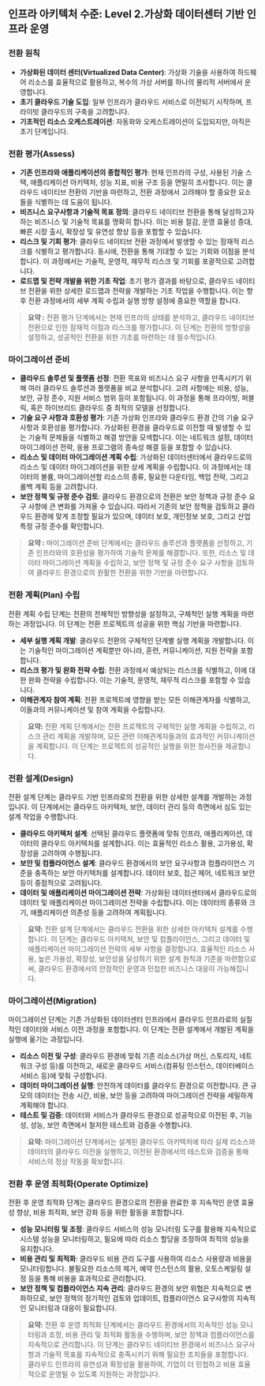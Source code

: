 ## 인프라 아키텍처 수준: Level 2.가상화 데이터센터 기반 인프라 운영

### 전환 원칙
- **가상화된 데이터 센터(Virtualized Data Center)**: 가상화 기술을 사용하여 하드웨어 리소스를 효율적으로 활용하고, 복수의 가상 서버를 하나의 물리적 서버에서 운영합니다.
- **초기 클라우드 기술 도입**: 일부 인프라가 클라우드 서비스로 이전되기 시작하며, 프라이빗 클라우드의 구축을 고려합니다.
- **기초적인 리소스 오케스트레이션**: 자동화와 오케스트레이션이 도입되지만, 아직은 초기 단계입니다.

### 전환 평가(Assess)
- **기존 인프라와 애플리케이션의 종합적인 평가**: 현재 인프라의 구성, 사용된 기술 스택, 애플리케이션 아키텍처, 성능 지표, 비용 구조 등을 면밀히 조사합니다. 이는 클라우드 네이티브 전환의 기반을 마련하고, 전환 과정에서 고려해야 할 중요한 요소들을 식별하는 데 도움이 됩니다.
- **비즈니스 요구사항과 기술적 목표 정의**: 클라우드 네이티브 전환을 통해 달성하고자 하는 비즈니스 및 기술적 목표를 명확히 합니다. 이는 비용 절감, 운영 효율성 증대, 빠른 시장 출시, 확장성 및 유연성 향상 등을 포함할 수 있습니다.
- **리스크 및 기회 평가**: 클라우드 네이티브 전환 과정에서 발생할 수 있는 잠재적 리스크를 식별하고 평가합니다. 동시에, 전환을 통해 기대할 수 있는 기회와 이점을 분석합니다. 이 과정에서는 기술적, 운영적, 재무적 리스크 및 기회를 포괄적으로 고려합니다.
- **로드맵 및 전략 개발을 위한 기초 작업**: 초기 평가 결과를 바탕으로, 클라우드 네이티브 전환을 위한 상세한 로드맵과 전략을 개발하는 기초 작업을 수행합니다. 이는 향후 전환 과정에서의 세부 계획 수립과 실행 방향 설정에 중요한 역할을 합니다.

> **요약 :** 전환 평가 단계에서는 현재 인프라의 상태를 분석하고, 클라우드 네이티브 전환으로 인한 잠재적 이점과 리스크를 평가합니다. 이 단계는 전환의 방향성을 설정하고, 성공적인 전환을 위한 기초를 마련하는 데 필수적입니다.


### 마이그레이션 준비
- **클라우드 솔루션 및 플랫폼 선정**: 전환 목표와 비즈니스 요구 사항을 만족시키기 위해 여러 클라우드 솔루션과 플랫폼을 비교 분석합니다. 고려 사항에는 비용, 성능, 보안, 규정 준수, 지원 서비스 범위 등이 포함됩니다. 이 과정을 통해 프라이빗, 퍼블릭, 혹은 하이브리드 클라우드 중 최적의 모델을 선정합니다.
- **기술 요구 사항과 호환성 평가**: 기존 가상화 인프라와 클라우드 환경 간의 기술 요구 사항과 호환성을 평가합니다. 가상화된 환경을 클라우드로 이전할 때 발생할 수 있는 기술적 문제들을 식별하고 해결 방안을 모색합니다. 이는 네트워크 설정, 데이터 마이그레이션 전략, 응용 프로그램의 종속성 해결 등을 포함할 수 있습니다.
- **리소스 및 데이터 마이그레이션 계획 수립**: 가상화된 데이터센터에서 클라우드로의 리소스 및 데이터 마이그레이션을 위한 상세 계획을 수립합니다. 이 과정에서는 데이터의 볼륨, 마이그레이션할 리소스의 종류, 필요한 다운타임, 백업 전략, 그리고 롤백 계획 등을 고려합니다. 
- **보안 정책 및 규정 준수 검토**: 클라우드 환경으로의 전환은 보안 정책과 규정 준수 요구 사항에 큰 변화를 가져올 수 있습니다. 따라서 기존의 보안 정책을 검토하고 클라우드 환경에 맞게 조정할 필요가 있으며, 데이터 보호, 개인정보 보호, 그리고 산업 특정 규정 준수를 확인합니다.

> **요약 :** 마이그레이션 준비 단계에서는 클라우드 솔루션과 플랫폼을 선정하고, 기존 인프라와의 호환성을 평가하여 기술적 문제를 해결합니다. 또한, 리소스 및 데이터 마이그레이션 계획을 수립하고, 보안 정책 및 규정 준수 요구 사항을 검토하여 클라우드 환경으로의 원활한 전환을 위한 기반을 마련합니다.

### 전환 계획(Plan) 수립
전환 계획 수립 단계는 전환의 전체적인 방향성을 설정하고, 구체적인 실행 계획을 마련하는 과정입니다. 이 단계는 전환 프로젝트의 성공을 위한 핵심 기반을 마련합니다.
- **세부 실행 계획 개발**: 클라우드 전환의 구체적인 단계별 실행 계획을 개발합니다. 이는 기술적인 마이그레이션 계획뿐만 아니라, 훈련, 커뮤니케이션, 지원 전략을 포함합니다.
- **리스크 평가 및 완화 전략 수립**: 전환 과정에서 예상되는 리스크를 식별하고, 이에 대한 완화 전략을 수립합니다. 이는 기술적, 운영적, 재무적 리스크를 포함할 수 있습니다.
- **이해관계자 참여 계획**: 전환 프로젝트에 영향을 받는 모든 이해관계자를 식별하고, 이들과의 커뮤니케이션 및 참여 계획을 수립합니다.

> **요약:** 전환 계획 단계에서는 전환 프로젝트의 구체적인 실행 계획을 수립하고, 리스크 관리 계획을 개발하며, 모든 관련 이해관계자들과의 효과적인 커뮤니케이션을 계획합니다. 이 단계는 프로젝트의 성공적인 실행을 위한 청사진을 제공합니다.

### 전환 설계(Design)
전환 설계 단계는 클라우드 기반 인프라로의 전환을 위한 상세한 설계를 개발하는 과정입니다. 이 단계에서는 클라우드 아키텍처, 보안, 데이터 관리 등의 측면에서 심도 있는 설계 작업을 수행합니다.
- **클라우드 아키텍처 설계**: 선택된 클라우드 플랫폼에 맞춰 인프라, 애플리케이션, 데이터의 클라우드 아키텍처를 설계합니다. 이는 효율적인 리소스 활용, 고가용성, 확장성을 고려하여 수행됩니다.
- **보안 및 컴플라이언스 설계**: 클라우드 환경에서의 보안 요구사항과 컴플라이언스 기준을 충족하는 보안 아키텍처를 설계합니다. 데이터 보호, 접근 제어, 네트워크 보안 등이 중점적으로 고려됩니다.
- **데이터 및 애플리케이션 마이그레이션 전략**: 가상화된 데이터센터에서 클라우드로의 데이터 및 애플리케이션 마이그레이션 전략을 수립합니다. 이는 데이터의 종류와 크기, 애플리케이션 의존성 등을 고려하여 계획됩니다.

> **요약:** 전환 설계 단계에서는 클라우드 전환을 위한 상세한 아키텍처 설계를 수행합니다. 이 단계는 클라우드 아키텍처, 보안 및 컴플라이언스, 그리고 데이터 및 애플리케이션 마이그레이션 전략의 세부 사항을 결정합니다. 효율적인 리소스 사용, 높은 가용성, 확장성, 보안성을 달성하기 위한 설계 원칙과 기준을 마련함으로써, 클라우드 환경에서의 안정적인 운영과 민첩한 비즈니스 대응이 가능해집니다.

### 마이그레이션(Migration)
마이그레이션 단계는 기존 가상화된 데이터센터 인프라에서 클라우드 인프라로의 실질적인 데이터와 서비스 이전 과정을 포함합니다. 이 단계는 전환 설계에서 개발된 계획을 실행에 옮기는 과정입니다.
- **리소스 이전 및 구성**: 클라우드 환경에 맞춰 기존 리소스(가상 머신, 스토리지, 네트워크 구성 등)를 이전하고, 새로운 클라우드 서비스(컴퓨팅 인스턴스, 데이터베이스 서비스 등)에 맞춰 구성합니다.
- **데이터 마이그레이션 실행**: 안전하게 데이터를 클라우드 환경으로 이전합니다. 큰 규모의 데이터는 전송 시간, 비용, 보안 등을 고려하여 마이그레이션 전략을 세밀하게 계획해야 합니다.
- **테스트 및 검증**: 데이터와 서비스가 클라우드 환경으로 성공적으로 이전된 후, 기능성, 성능, 보안 측면에서 철저한 테스트와 검증을 수행합니다.

> **요약:** 마이그레이션 단계에서는 설계된 클라우드 아키텍처에 따라 실제 리소스와 데이터의 클라우드 이전을 실행하고, 이전된 환경에서의 테스트와 검증을 통해 서비스의 정상 작동을 확보합니다.

### 전환 후 운영 최적화(Operate Optimize)
전환 후 운영 최적화 단계는 클라우드 환경으로의 전환을 완료한 후 지속적인 운영 효율성 향상, 비용 최적화, 보안 강화 등을 위한 활동을 포함합니다.
- **성능 모니터링 및 조정**: 클라우드 서비스의 성능 모니터링 도구를 활용해 지속적으로 시스템 성능을 모니터링하고, 필요에 따라 리소스 할당을 조정하여 최적의 성능을 유지합니다.
- **비용 관리 및 최적화**: 클라우드 비용 관리 도구를 사용하여 리소스 사용량과 비용을 모니터링합니다. 불필요한 리소스의 제거, 예약 인스턴스의 활용, 오토스케일링 설정 등을 통해 비용을 효과적으로 관리합니다.
- **보안 정책 및 컴플라이언스 지속 관리**: 클라우드 환경의 보안 위협은 지속적으로 변화하므로, 보안 정책의 정기적인 검토와 업데이트, 컴플라이언스 요구사항의 지속적인 모니터링과 대응이 필요합니다.

> **요약:** 전환 후 운영 최적화 단계에서는 클라우드 환경에서의 지속적인 성능 모니터링과 조정, 비용 관리 및 최적화 활동을 수행하며, 보안 정책과 컴플라이언스를 지속적으로 관리합니다. 이 단계는 클라우드 네이티브 환경에서 비즈니스 요구사항과 기술적 목표를 지속적으로 충족시키기 위해 필요한 조치들을 포함합니다. 클라우드 인프라의 유연성과 확장성을 활용하여, 기업이 더 민첩하고 비용 효율적으로 운영될 수 있도록 지원하는 과정입니다.


